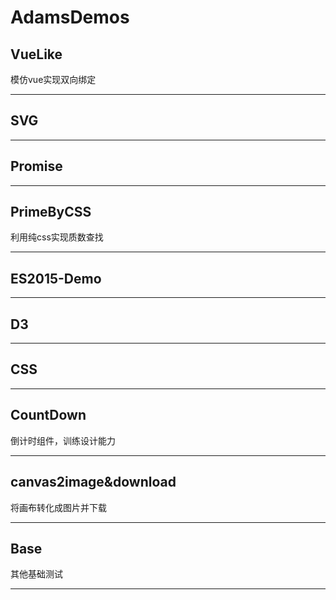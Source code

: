 # AdamsDemos

## VueLike
模仿vue实现双向绑定
***

## SVG
***

## Promise
***

## PrimeByCSS
利用纯css实现质数查找
***

## ES2015-Demo
***

## D3
***

## CSS
***

## CountDown
倒计时组件，训练设计能力
***

## canvas2image&download
将画布转化成图片并下载
***

## Base
其他基础测试
***